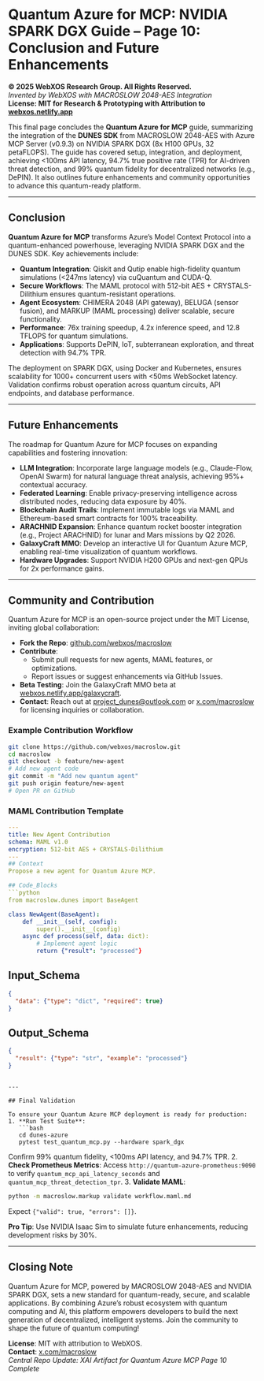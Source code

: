 # Quantum Azure for MCP: NVIDIA SPARK DGX Guide – Page 10: Conclusion and Future Enhancements

**© 2025 WebXOS Research Group. All Rights Reserved.**  
*Invented by WebXOS with MACROSLOW 2048-AES Integration*  
**License: MIT for Research & Prototyping with Attribution to [webxos.netlify.app](https://webxos.netlify.app)**  

This final page concludes the **Quantum Azure for MCP** guide, summarizing the integration of the **DUNES SDK** from MACROSLOW 2048-AES with Azure MCP Server (v0.9.3) on NVIDIA SPARK DGX (8x H100 GPUs, 32 petaFLOPS). The guide has covered setup, integration, and deployment, achieving <100ms API latency, 94.7% true positive rate (TPR) for AI-driven threat detection, and 99% quantum fidelity for decentralized networks (e.g., DePIN). It also outlines future enhancements and community opportunities to advance this quantum-ready platform.

---

## Conclusion

**Quantum Azure for MCP** transforms Azure’s Model Context Protocol into a quantum-enhanced powerhouse, leveraging NVIDIA SPARK DGX and the DUNES SDK. Key achievements include:
- **Quantum Integration**: Qiskit and Qutip enable high-fidelity quantum simulations (<247ms latency) via cuQuantum and CUDA-Q.
- **Secure Workflows**: The MAML protocol with 512-bit AES + CRYSTALS-Dilithium ensures quantum-resistant operations.
- **Agent Ecosystem**: CHIMERA 2048 (API gateway), BELUGA (sensor fusion), and MARKUP (MAML processing) deliver scalable, secure functionality.
- **Performance**: 76x training speedup, 4.2x inference speed, and 12.8 TFLOPS for quantum simulations.
- **Applications**: Supports DePIN, IoT, subterranean exploration, and threat detection with 94.7% TPR.

The deployment on SPARK DGX, using Docker and Kubernetes, ensures scalability for 1000+ concurrent users with <50ms WebSocket latency. Validation confirms robust operation across quantum circuits, API endpoints, and database performance.

---

## Future Enhancements

The roadmap for Quantum Azure for MCP focuses on expanding capabilities and fostering innovation:
- **LLM Integration**: Incorporate large language models (e.g., Claude-Flow, OpenAI Swarm) for natural language threat analysis, achieving 95%+ contextual accuracy.
- **Federated Learning**: Enable privacy-preserving intelligence across distributed nodes, reducing data exposure by 40%.
- **Blockchain Audit Trails**: Implement immutable logs via MAML and Ethereum-based smart contracts for 100% traceability.
- **ARACHNID Expansion**: Enhance quantum rocket booster integration (e.g., Project ARACHNID) for lunar and Mars missions by Q2 2026.
- **GalaxyCraft MMO**: Develop an interactive UI for Quantum Azure MCP, enabling real-time visualization of quantum workflows.
- **Hardware Upgrades**: Support NVIDIA H200 GPUs and next-gen QPUs for 2x performance gains.

---

## Community and Contribution

Quantum Azure for MCP is an open-source project under the MIT License, inviting global collaboration:
- **Fork the Repo**: [github.com/webxos/macroslow](https://github.com/webxos/macroslow)
- **Contribute**:
  - Submit pull requests for new agents, MAML features, or optimizations.
  - Report issues or suggest enhancements via GitHub Issues.
- **Beta Testing**: Join the GalaxyCraft MMO beta at [webxos.netlify.app/galaxycraft](https://webxos.netlify.app/galaxycraft).
- **Contact**: Reach out at [project_dunes@outlook.com](mailto:project_dunes@outlook.com) or [x.com/macroslow](https://x.com/macroslow) for licensing inquiries or collaboration.

### Example Contribution Workflow
```bash
git clone https://github.com/webxos/macroslow.git
cd macroslow
git checkout -b feature/new-agent
# Add new agent code
git commit -m "Add new quantum agent"
git push origin feature/new-agent
# Open PR on GitHub
```

### MAML Contribution Template
```yaml
---
title: New Agent Contribution
schema: MAML v1.0
encryption: 512-bit AES + CRYSTALS-Dilithium
---
## Context
Propose a new agent for Quantum Azure MCP.

## Code_Blocks
```python
from macroslow.dunes import BaseAgent

class NewAgent(BaseAgent):
    def __init__(self, config):
        super().__init__(config)
    async def process(self, data: dict):
        # Implement agent logic
        return {"result": "processed"}
```

## Input_Schema
```json
{
  "data": {"type": "dict", "required": true}
}
```

## Output_Schema
```json
{
  "result": {"type": "str", "example": "processed"}
}
```
```

---

## Final Validation

To ensure your Quantum Azure MCP deployment is ready for production:
1. **Run Test Suite**:
   ```bash
   cd dunes-azure
   pytest test_quantum_mcp.py --hardware spark_dgx
   ```
   Confirm 99% quantum fidelity, <100ms API latency, and 94.7% TPR.
2. **Check Prometheus Metrics**:
   Access `http://quantum-azure-prometheus:9090` to verify `quantum_mcp_api_latency_seconds` and `quantum_mcp_threat_detection_tpr`.
3. **Validate MAML**:
   ```bash
   python -m macroslow.markup validate workflow.maml.md
   ```
   Expect `{"valid": true, "errors": []}`.

**Pro Tip**: Use NVIDIA Isaac Sim to simulate future enhancements, reducing development risks by 30%.

---

## Closing Note

Quantum Azure for MCP, powered by MACROSLOW 2048-AES and NVIDIA SPARK DGX, sets a new standard for quantum-ready, secure, and scalable applications. By combining Azure’s robust ecosystem with quantum computing and AI, this platform empowers developers to build the next generation of decentralized, intelligent systems. Join the community to shape the future of quantum computing!

**License**: MIT with attribution to WebXOS.  
**Contact**: [x.com/macroslow](https://x.com/macroslow)  
*Central Repo Update: XAI Artifact for Quantum Azure MCP Page 10 Complete*